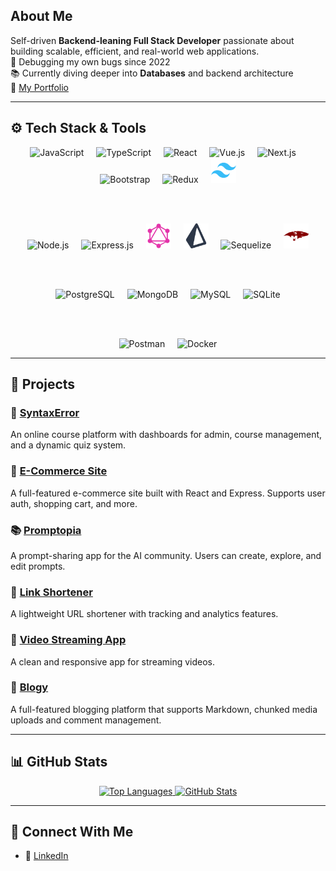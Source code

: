## About Me

Self-driven **Backend-leaning Full Stack Developer** passionate about building scalable, efficient, and real-world web applications.  
🐞 Debugging my own bugs since 2022  
📚 Currently diving deeper into **Databases** and backend architecture  
📄 [My Portfolio](https://my-portfolio-eta-ecru-74.vercel.app/)

---

## ⚙️ Tech Stack & Tools

<div align="center">

<!-- Languages -->
<img src="https://cdn.jsdelivr.net/gh/devicons/devicon/icons/javascript/javascript-original.svg" height="40" alt="JavaScript" />
<img width="12" />
<img src="https://cdn.jsdelivr.net/gh/devicons/devicon/icons/typescript/typescript-original.svg" height="40" alt="TypeScript" />
<img width="12" />

<!-- Frontend -->
<img src="https://cdn.jsdelivr.net/gh/devicons/devicon/icons/react/react-original.svg" height="40" alt="React" />
<img width="12" />
<img src="https://cdn.jsdelivr.net/gh/devicons/devicon/icons/vuejs/vuejs-original.svg" height="40" alt="Vue.js" />
<img width="12" />
<img src="https://cdn.jsdelivr.net/gh/devicons/devicon/icons/nextjs/nextjs-original.svg" height="40" alt="Next.js" />
<img width="12" />
<img src="https://cdn.jsdelivr.net/gh/devicons/devicon/icons/bootstrap/bootstrap-original.svg" height="40" alt="Bootstrap" />
<img width="12" />
<img src="https://cdn.jsdelivr.net/gh/devicons/devicon/icons/redux/redux-original.svg" height="40" alt="Redux" />
<img width="12" />
<img src="https://github.com/devicons/devicon/blob/v2.16.0/icons/tailwindcss/tailwindcss-original.svg" height="40" alt="Tailwind CSS" />

<br><br>

<!-- Backend -->
<img src="https://cdn.jsdelivr.net/gh/devicons/devicon/icons/nodejs/nodejs-original.svg" height="40" alt="Node.js" />
<img width="12" />
<img src="https://cdn.jsdelivr.net/gh/devicons/devicon/icons/express/express-original.svg" height="40" alt="Express.js" />
<img width="12" />
<img src="https://github.com/devicons/devicon/blob/v2.16.0/icons/graphql/graphql-plain.svg" height="40" alt="GraphQL" />
<img width="12" />

<!-- ORMs -->
<img src="https://github.com/devicons/devicon/blob/v2.16.0/icons/prisma/prisma-original.svg" height="40" alt="Prisma" />
<img width="12" />
<img src="https://cdn.jsdelivr.net/gh/devicons/devicon/icons/sequelize/sequelize-original.svg" height="40" alt="Sequelize" />
<img width="12" />
<img src="https://github.com/devicons/devicon/blob/v2.16.0/icons/mongoose/mongoose-original.svg" height="40" alt="Mongoose" />

<br><br>

<!-- Databases -->
<img src="https://cdn.jsdelivr.net/gh/devicons/devicon/icons/postgresql/postgresql-original.svg" height="40" alt="PostgreSQL" />
<img width="12" />
<img src="https://cdn.jsdelivr.net/gh/devicons/devicon/icons/mongodb/mongodb-original.svg" height="40" alt="MongoDB" />
<img width="12" />
<img src="https://cdn.jsdelivr.net/gh/devicons/devicon/icons/mysql/mysql-original.svg" height="40" alt="MySQL" />
<img width="12" />
<img src="https://cdn.jsdelivr.net/gh/devicons/devicon/icons/sqlite/sqlite-original.svg" height="40" alt="SQLite" />

<br><br>

<!-- Tools -->
<img src="https://cdn.jsdelivr.net/gh/devicons/devicon/icons/postman/postman-original.svg" height="40" alt="Postman" />
<img width="12" />
<img src="https://cdn.jsdelivr.net/gh/devicons/devicon/icons/docker/docker-original.svg" height="40" alt="Docker" />

</div>

---

## 📌 Projects

### 🧠 [SyntaxError](https://sytnax-error.vercel.app/)
An online course platform with dashboards for admin, course management, and a dynamic quiz system.

### 🛒 [E-Commerce Site](https://github.com/Khemu1/Omni-Store-E-Commerce)  
A full-featured e-commerce site built with React and Express. Supports user auth, shopping cart, and more.

### 📚 [Promptopia](https://github.com/Khemu1/promptopia)  
A prompt-sharing app for the AI community. Users can create, explore, and edit prompts.

### 🔗 [Link Shortener](https://github.com/Khemu1/Code-Clause-Internship-Link-Shortner)  
A lightweight URL shortener with tracking and analytics features.

### 🎥 [Video Streaming App](https://github.com/Khemu1/Code-Clause-Internship-Video-Streaming-Application)  
A clean and responsive app for streaming videos.

### 📝 [Blogy](https://github.com/Khemu1/blogy)  
A full-featured blogging platform that supports Markdown, chunked media uploads and comment management.

---

## 📊 GitHub Stats

<div align="center">
  <a href="https://github.com/khemu1">
    <img src="https://github-readme-stats.vercel.app/api/top-langs/?username=khemu1&layout=compact&theme=radical&hide=java" alt="Top Languages" />
  </a>
  <a href="https://github.com/khemu1">
    <img src="https://github-readme-stats.vercel.app/api?username=khemu1&show_icons=true&theme=radical&include_all_commits=true&count_private=true" alt="GitHub Stats" />
  </a>
</div>

---

## 🤝 Connect With Me

- 💼 [LinkedIn](https://www.linkedin.com/in/ali-hegazy-379030254/)
